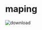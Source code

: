 # maping
![download](https://user-images.githubusercontent.com/61011961/86504494-9ba2a500-bdd6-11ea-8ab1-5dab38ca6e92.jpg)
